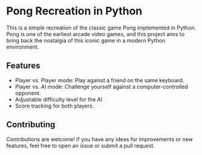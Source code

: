 # Pong Recreation in Python

This is a simple recreation of the classic game Pong implemented in Python. Pong is one of the earliest arcade video games, and this project aims to bring back the nostalgia of this iconic game in a modern Python environment.

## Features
- Player vs. Player mode: Play against a friend on the same keyboard.<br>
- Player vs. AI mode: Challenge yourself against a computer-controlled opponent.<br>
- Adjustable difficulty level for the AI<br>
- Score tracking for both players.<br>

## Contributing
Contributions are welcome! If you have any ideas for improvements or new features, feel free to open an issue or submit a pull request.
